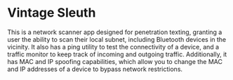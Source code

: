 # Vintage Sleuth 

This is a network scanner app designed for penetration texting, granting a user the ability to scan their local subnet, including Bluetooth devices in the vicinity. 
It also has a ping utility to test the connectivity of a device, and a traffic monitor to keep track of incoming and outgoing traffic. 
Additionally, it has MAC and IP spoofing capabilities, which allow you to change the MAC and IP addresses of a device to bypass network restrictions.

